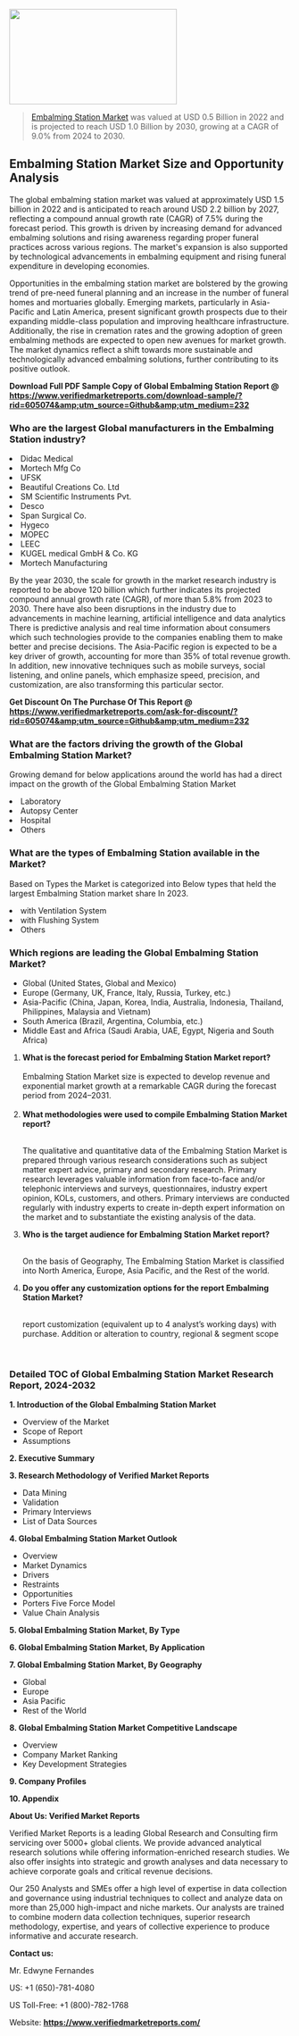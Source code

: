 <img src="https://ffe5etoiles.com/wp-content/uploads/2024/12/MST1-300x171.png" alt="" width="300" height="171" class="alignnone size-medium wp-image-20088" /><blockquote><p><p><a href="https://www.verifiedmarketreports.com/download-sample/?rid=605074&utm_source=Github&utm_medium=232" target="_blank">Embalming Station Market</a> was valued at USD 0.5 Billion in 2022 and is projected to reach USD 1.0 Billion by 2030, growing at a CAGR of 9.0% from 2024 to 2030.</p></blockquote><p><h2>Embalming Station Market Size and Opportunity Analysis</h2><p>The global embalming station market was valued at approximately USD 1.5 billion in 2022 and is anticipated to reach around USD 2.2 billion by 2027, reflecting a compound annual growth rate (CAGR) of 7.5% during the forecast period. This growth is driven by increasing demand for advanced embalming solutions and rising awareness regarding proper funeral practices across various regions. The market's expansion is also supported by technological advancements in embalming equipment and rising funeral expenditure in developing economies.</p><p>Opportunities in the embalming station market are bolstered by the growing trend of pre-need funeral planning and an increase in the number of funeral homes and mortuaries globally. Emerging markets, particularly in Asia-Pacific and Latin America, present significant growth prospects due to their expanding middle-class population and improving healthcare infrastructure. Additionally, the rise in cremation rates and the growing adoption of green embalming methods are expected to open new avenues for market growth. The market dynamics reflect a shift towards more sustainable and technologically advanced embalming solutions, further contributing to its positive outlook.</p></p><p class=""><strong>Download Full PDF Sample Copy of Global Embalming Station Report @ <a href="https://www.verifiedmarketreports.com/download-sample/?rid=605074&amp;utm_source=Github&amp;utm_medium=232" target="_blank">https://www.verifiedmarketreports.com/download-sample/?rid=605074&amp;utm_source=Github&amp;utm_medium=232</a></strong></p><h3 id="" class="">Who are the largest Global manufacturers in the Embalming Station industry?</h3><p><li>Didac Medical</li><li> Mortech Mfg Co</li><li> UFSK</li><li> Beautiful Creations Co. Ltd</li><li> SM Scientific Instruments Pvt.</li><li> Desco</li><li> Span Surgical Co.</li><li> Hygeco</li><li> MOPEC</li><li> LEEC</li><li> KUGEL medical GmbH & Co. KG</li><li> Mortech Manufacturing</li></p><div class=""><div class="" dir="" data-message-author-role="" data-message-id="" data-message-model-slug=""><div class=""><div class=""><div class=""><div class="" dir="" data-message-author-role="" data-message-id="" data-message-model-slug=""><div class=""><div class=""><p>By the year 2030, the scale for growth in the market research industry is reported to be above 120 billion which further indicates its projected compound annual growth rate (CAGR), of more than 5.8% from 2023 to 2030. There have also been disruptions in the industry due to advancements in machine learning, artificial intelligence and data analytics There is predictive analysis and real time information about consumers which such technologies provide to the companies enabling them to make better and precise decisions. The Asia-Pacific region is expected to be a key driver of growth, accounting for more than 35% of total revenue growth. In addition, new innovative techniques such as mobile surveys, social listening, and online panels, which emphasize speed, precision, and customization, are also transforming this particular sector.</p><p><strong>Get Discount On The Purchase Of This Report @&nbsp; <a href="https://www.verifiedmarketreports.com/ask-for-discount/?rid=605074&amp;utm_source=Github&amp;utm_medium=232" target="_blank">https://www.verifiedmarketreports.com/ask-for-discount/?rid=605074&amp;utm_source=Github&amp;utm_medium=232</a></strong></p></div></div></div></div></div></div></div></div><h3 id="" class="">What are the factors driving the growth of the Global Embalming Station Market?</h3><p id="" class="">Growing demand for below applications around the world has had a direct impact on the growth of the Global Embalming Station Market</p><p id="" class=""><li>Laboratory</li><li> Autopsy Center</li><li> Hospital</li><li> Others</li></p><h3 id="" class="">What are the types of Embalming Station available in the Market?</h3><p id="" class="">Based on Types the Market is categorized into Below types that held the largest Embalming Station market share In 2023.</p><p id="" class=""><li>with Ventilation System</li><li> with Flushing System</li><li> Others</li></p><h3 id="" class="">Which regions are leading the Global Embalming Station Market?</h3><ul><li>Global (United States, Global and Mexico)</li><li>Europe (Germany, UK, France, Italy, Russia, Turkey, etc.)</li><li>Asia-Pacific (China, Japan, Korea, India, Australia, Indonesia, Thailand, Philippines, Malaysia and Vietnam)</li><li>South America (Brazil, Argentina, Columbia, etc.)</li><li>Middle East and Africa (Saudi Arabia, UAE, Egypt, Nigeria and South Africa)</li></ul><p><ol><li><strong>What is the forecast period for Embalming Station Market report?<br /></strong><br /><span data-sheets-root="1" data-sheets-value="{&quot;1&quot;:2,&quot;2&quot;:&quot;XXXX size is expected to develop revenue and exponential market growth at a remarkable CAGR during the forecast period from 2024&ndash;2030.&quot;}" data-sheets-userformat="{&quot;2&quot;:12674,&quot;4&quot;:{&quot;1&quot;:2,&quot;2&quot;:16776960},&quot;10&quot;:2,&quot;11&quot;:0,&quot;15&quot;:&quot;Arial&quot;,&quot;16&quot;:12}">Embalming Station Market size is expected to develop revenue and exponential market growth at a remarkable CAGR during the forecast period from 2024&ndash;2031.</span><br /><br /></li><li><strong>What methodologies were used to compile Embalming Station Market report?<br /><br /></strong><p>The qualitative and quantitative data of the&nbsp;Embalming Station Market is prepared through various research considerations such as subject matter expert advice, primary and secondary research. Primary research leverages valuable information from face-to-face and/or telephonic interviews and surveys, questionnaires, industry expert opinion, KOLs, customers, and others. Primary interviews are conducted regularly with industry experts to create in-depth expert information on the market and to substantiate the existing analysis of the data.&nbsp;</p></li><li><strong>Who is the target audience for Embalming Station Market report?<br /><br /></strong><p>On the basis of Geography, The&nbsp;Embalming Station Market is classified into North America, Europe, Asia Pacific, and the Rest of the world.</p></li><li><strong>Do you offer any customization options for the report Embalming Station Market?<br /><br /></strong><p>report customization (equivalent up to 4 analyst&rsquo;s working days) with purchase. Addition or alteration to country, regional &amp; segment scope</p><p>&nbsp;</p></li></ol></p><h3 id="" class="">Detailed TOC of Global Embalming Station Market Research Report, 2024-2032</h3><p id="" class=""><strong>1. Introduction of the Global Embalming Station Market</strong></p><ul><li>Overview of the Market</li><li>Scope of Report</li><li>Assumptions</li></ul><p id="" class=""><strong>2. Executive Summary</strong></p><p id="" class=""><strong>3. Research Methodology of&nbsp;Verified Market Reports</strong></p><ul><li>Data Mining</li><li>Validation</li><li>Primary Interviews</li><li>List of Data Sources</li></ul><p id="" class=""><strong>4. Global Embalming Station Market Outlook</strong></p><ul><li>Overview</li><li>Market Dynamics</li><li>Drivers</li><li>Restraints</li><li>Opportunities</li><li>Porters Five Force Model</li><li>Value Chain Analysis</li></ul><p id="" class=""><strong>5. Global Embalming Station Market, By&nbsp;Type</strong></p><p id="" class=""><strong>6. Global Embalming Station Market, By Application</strong></p><p id="" class=""><strong>7. Global Embalming Station Market, By Geography</strong></p><ul><li>Global</li><li>Europe</li><li>Asia Pacific</li><li>Rest of the World</li></ul><p id="" class=""><strong>8. Global Embalming Station Market Competitive Landscape</strong></p><ul><li>Overview</li><li>Company Market Ranking</li><li>Key Development Strategies</li></ul><p id="" class=""><strong>9. Company Profiles</strong></p><p id="" class=""><strong>10. Appendix</strong></p><p id="" class=""><strong>About Us: Verified Market Reports</strong></p><p id="" class="">Verified Market Reports is a leading Global Research and Consulting firm servicing over 5000+ global clients. We provide advanced analytical research solutions while offering information-enriched research studies. We also offer insights into strategic and growth analyses and data necessary to achieve corporate goals and critical revenue decisions.</p><p id="" class="">Our 250 Analysts and SMEs offer a high level of expertise in data collection and governance using industrial techniques to collect and analyze data on more than 25,000 high-impact and niche markets. Our analysts are trained to combine modern data collection techniques, superior research methodology, expertise, and years of collective experience to produce informative and accurate research.</p><p id="" class=""><strong>Contact us:</strong></p><p id="" class="">Mr. Edwyne Fernandes</p><p id="" class="">US: +1 (650)-781-4080</p><p id="" class="">US Toll-Free: +1 (800)-782-1768</p><p id="" class="">Website: <a target="" data-test-app-aware-link=""><strong>https://www.verifiedmarketreports.com/</strong></a></p>
